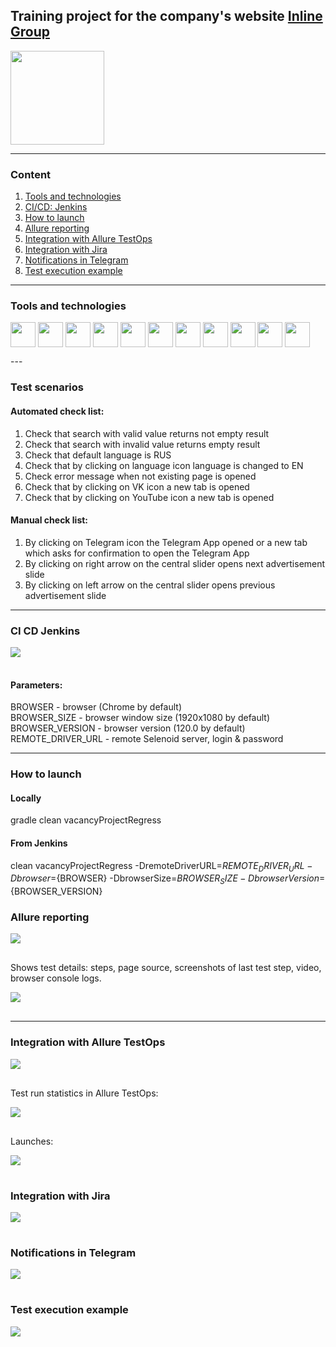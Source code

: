 ## Training project for the company's website [Inline Group](https://inlinegroup.ru/)

<image src="https://github.com/EvgeniiaLV/inline_group_vacancy_project/assets/153442050/329cb0b4-53b8-483e-8a9a-f74b0f5c790d" width="150" height="150"/>

---
### Content
1. [Tools and technologies](#tools-and-technologies)
2. [CI/CD: Jenkins](#ci-cd-jenkins)
3. [How to launch](#how-to-launch)
4. [Allure reporting](#allure-reporting)
5. [Integration with Allure TestOps](#integration-with-allure-testops)
6. [Integration with Jira](#integration-with-jira)
7. [Notifications in Telegram](#notifications-in-telegram)
8. [Test execution example](#test-execution-example)
---
### Tools and technologies
<p align="left">
  <img align="center" src="https://github.com/EvgeniiaLV/inline_group_vacancy_project/blob/master/static.files/icons/gitHub.svg" height="40" width="40" /> 
  <img align="center" src="https://github.com/EvgeniiaLV/inline_group_vacancy_project/blob/master/static.files/icons/java.svg" height="40" width="40" />
  <img align="center" src="https://github.com/EvgeniiaLV/inline_group_vacancy_project/blob/master/static.files/icons/IntelliJIdea.svg" height="40" width="40" />
  <img align="center" src="https://github.com/EvgeniiaLV/inline_group_vacancy_project/blob/master/static.files/icons/gradle.svg" height="40" width="40" />
  <img align="center" src="https://github.com/EvgeniiaLV/inline_group_vacancy_project/blob/master/static.files/icons/jenkins.svg" height="40" width="40" />
  <img align="center" src="https://github.com/EvgeniiaLV/inline_group_vacancy_project/blob/master/static.files/icons/junit5.svg" height="40" width="40" />       
  <img align="center" src="https://github.com/EvgeniiaLV/inline_group_vacancy_project/blob/master/static.files/icons/jira.svg" height="40" width="40" />
  <img align="center" src="https://github.com/EvgeniiaLV/inline_group_vacancy_project/blob/master/static.files/icons/allure.svg" height="40" width="40" />
  <img align="center" src="https://github.com/EvgeniiaLV/inline_group_vacancy_project/blob/master/static.files/icons/allureTestOps.svg" height="40" width="40" />
  <img align="center" src="https://github.com/EvgeniiaLV/inline_group_vacancy_project/blob/master/static.files/icons/selenide.svg" height="40" width="40" />
  <img align="center" src="https://github.com/EvgeniiaLV/inline_group_vacancy_project/blob/master/static.files/icons/telegram.svg" height="40" width="40" />
</p>
---

### Test scenarios
#### Automated check list:
1. Check that search with valid value returns not empty result
2. Check that search with invalid value returns empty result
3. Check that default language is RUS
4. Check that by clicking on language icon language is changed to EN
5. Check error message when not existing page is opened
6. Check that by clicking on VK icon a new tab is opened
7. Check that by clicking on YouTube icon a new tab is opened
#### Manual check list:
1. By clicking on Telegram icon the Telegram App opened or a new tab which asks for confirmation to open the Telegram App
2. By clicking on right arrow on the central slider opens next advertisement slide
3. By clicking on left arrow on the central slider opens previous advertisement slide
---
### CI CD Jenkins
<pre>
<img align="left" src="https://github.com/EvgeniiaLV/inline_group_vacancy_project/blob/master/static.files/images/jenkinsProject.jpg"/>

</pre>

#### Parameters:
BROWSER - browser (Chrome by default)  
BROWSER_SIZE - browser window size (1920x1080 by default)  
BROWSER_VERSION - browser version (120.0 by default)  
REMOTE_DRIVER_URL - remote Selenoid server, login & password

---
### How to launch
#### Locally
gradle clean vacancyProjectRegress
#### From Jenkins
clean vacancyProjectRegress
-DremoteDriverURL=${REMOTE_DRIVER_URL}
-Dbrowser=${BROWSER}
-DbrowserSize=${BROWSER_SIZE}
-DbrowserVersion=${BROWSER_VERSION}

### Allure reporting
<pre>
<img align="left" src="https://github.com/EvgeniiaLV/inline_group_vacancy_project/blob/master/static.files/images/allureReport.jpg"/>  

</pre>

Shows test details: steps, page source, screenshots of last test step, video, browser console logs.
<pre>
<img align="left" src="https://github.com/EvgeniiaLV/inline_group_vacancy_project/blob/master/static.files/images/allureReportTaskSteps.jpg"/>

</pre>
---
### Integration with Allure TestOps
<pre>
<img align="left" src="https://github.com/EvgeniiaLV/inline_group_vacancy_project/blob/master/static.files/images/allureTestOpsDashboard.jpg"/>

</pre>

Test run statistics in Allure TestOps:
<pre>
<img align="left" src="https://github.com/EvgeniiaLV/inline_group_vacancy_project/blob/master/static.files/images/allureTestOpsAutomatedTestCases.jpg"/>

</pre>

Launches:
<pre>
<img align="left" src="https://github.com/EvgeniiaLV/inline_group_vacancy_project/blob/master/static.files/images/allureTestOpsLaunches.jpg"/>

</pre>

### Integration with Jira
<pre>
<img align="left" src="https://github.com/EvgeniiaLV/inline_group_vacancy_project/blob/master/static.files/images/jiraTask.jpg"/>

</pre>

### Notifications in Telegram
<pre>
<img align="left" src="https://github.com/EvgeniiaLV/inline_group_vacancy_project/blob/master/static.files/images/telegramBotNotifications.jpg"/>  

</pre>

### Test execution example
<pre>
<img align="left" src="https://github.com/EvgeniiaLV/inline_group_vacancy_project/blob/master/static.files/video/VideoTestExample.gif"/>  

</pre>